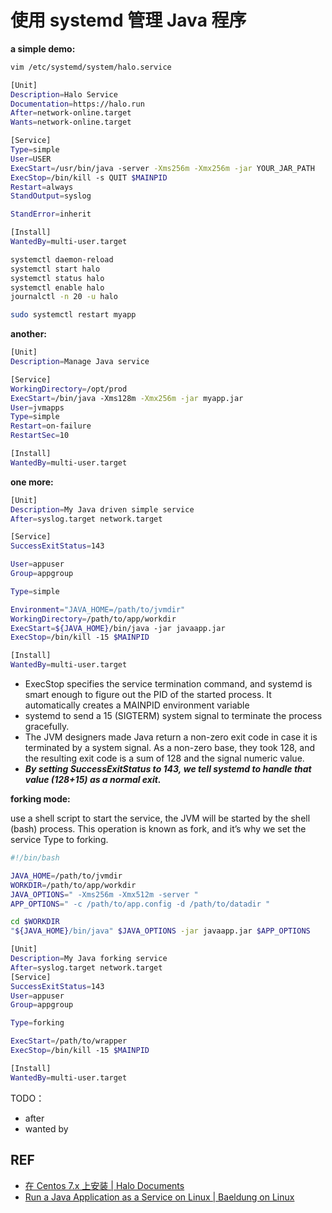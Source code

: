 # 使用 systemd 管理 Java 程序

**a simple demo:**

```bash
vim /etc/systemd/system/halo.service
```

```bash
[Unit]
Description=Halo Service
Documentation=https://halo.run
After=network-online.target
Wants=network-online.target

[Service]
Type=simple
User=USER
ExecStart=/usr/bin/java -server -Xms256m -Xmx256m -jar YOUR_JAR_PATH
ExecStop=/bin/kill -s QUIT $MAINPID
Restart=always
StandOutput=syslog

StandError=inherit

[Install]
WantedBy=multi-user.target
```

```bash
systemctl daemon-reload
systemctl start halo
systemctl status halo
systemctl enable halo
journalctl -n 20 -u halo

sudo systemctl restart myapp
```

**another:**

```bash
[Unit]
Description=Manage Java service

[Service]
WorkingDirectory=/opt/prod
ExecStart=/bin/java -Xms128m -Xmx256m -jar myapp.jar
User=jvmapps
Type=simple
Restart=on-failure
RestartSec=10

[Install]
WantedBy=multi-user.target
```

**one more:**

```bash
[Unit]
Description=My Java driven simple service
After=syslog.target network.target

[Service]
SuccessExitStatus=143

User=appuser
Group=appgroup

Type=simple

Environment="JAVA_HOME=/path/to/jvmdir"
WorkingDirectory=/path/to/app/workdir
ExecStart=${JAVA_HOME}/bin/java -jar javaapp.jar
ExecStop=/bin/kill -15 $MAINPID

[Install]
WantedBy=multi-user.target
```

- ExecStop specifies the service termination command, and systemd is smart enough to figure out the PID of the started process. It automatically creates a MAINPID environment variable
- systemd to send a 15 (SIGTERM) system signal to terminate the process gracefully.
- The JVM designers made Java return a non-zero exit code in case it is terminated by a system signal. As a non-zero base, they took 128, and the resulting exit code is a sum of 128 and the signal numeric value.
- ***By setting SuccessExitStatus to 143, we tell systemd to handle that value (128+15) as a normal exit.***

**forking mode:**

use a shell script to start the service, the JVM will be started by the shell (bash) process. This operation is known as fork, and it’s why we set the service Type to forking.

```bash
#!/bin/bash

JAVA_HOME=/path/to/jvmdir
WORKDIR=/path/to/app/workdir
JAVA_OPTIONS=" -Xms256m -Xmx512m -server "
APP_OPTIONS=" -c /path/to/app.config -d /path/to/datadir "

cd $WORKDIR
"${JAVA_HOME}/bin/java" $JAVA_OPTIONS -jar javaapp.jar $APP_OPTIONS
```

```bash
[Unit]
Description=My Java forking service
After=syslog.target network.target
[Service]
SuccessExitStatus=143
User=appuser
Group=appgroup

Type=forking

ExecStart=/path/to/wrapper
ExecStop=/bin/kill -15 $MAINPID

[Install]
WantedBy=multi-user.target
```

TODO：

- after
- wanted by

## REF

- [在 Centos 7.x 上安装 | Halo Documents](https://docs.halo.run/zh/install/centos)
- [Run a Java Application as a Service on Linux | Baeldung on Linux](https://www.baeldung.com/linux/run-java-application-as-service)
